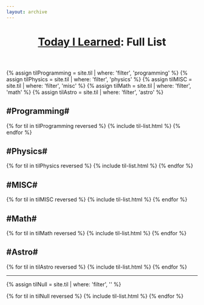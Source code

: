 ```yaml
---
layout: archive
---
```



<h1 style="text-align:center;margin-bottom:2em;"><a href="/til">Today I Learned</a>: Full List</h1>


<div class="tiles">
{% assign tilProgramming = site.til | where: 'filter', 'programming' %}
{% assign tilPhysics = site.til | where: 'filter', 'physics' %}
{% assign tilMISC = site.til | where: 'filter', 'misc' %}
{% assign tilMath = site.til | where: 'filter', 'math' %}
{% assign tilAstro = site.til | where: 'filter', 'astro' %}

<h2 class="til-subsection">#Programming#</h2>

{% for til in tilProgramming reversed %}
	   {% include til-list.html %}
{% endfor %}

<h2 class="til-subsection">#Physics#</h2>

{% for til in tilPhysics reversed %}
	   {% include til-list.html %}
{% endfor %}

<h2 class="til-subsection">#MISC#</h2>

{% for til in tilMISC reversed %}
	   {% include til-list.html %}
{% endfor %}

<h2 class="til-subsection">#Math#</h2>

{% for til in tilMath reversed %}
	   {% include til-list.html %}
{% endfor %}

<h2 class="til-subsection">#Astro#</h2>

{% for til in tilAstro reversed %}
	   {% include til-list.html %}
{% endfor %}



</div><!-- /.tiles -->

<hr>


<div class="tiles">

{% assign tilNull = site.til | where: 'filter', '' %}

{% for til in tilNull reversed %}
	   {% include til-list.html %}
{% endfor %}

</div><!-- /.tiles -->
